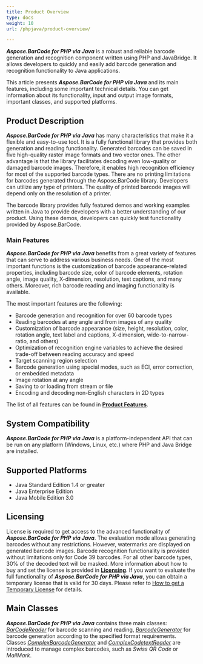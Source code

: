 ```yaml
---
title: Product Overview
type: docs
weight: 10
url: /phpjava/product-overview/

---
```


***Aspose.BarCode for PHP via Java*** is a robust and reliable barcode generation and recognition component written using PHP and JavaBridge. It allows developers to quickly and easily add barcode generation and recognition functionality to Java applications.

This article presents ***Aspose.BarCode for PHP via Java*** and its main features, including some important technical details. You can get information about its functionality, input and output image formats, important classes, and supported platforms.

## **Product Description**
***Aspose.BarCode for PHP via Java*** has many characteristics that make it a flexible and easy-to-use tool. It is a fully functional library that provides both generation and reading functionality. Generated barcodes can be saved in five high-quality raster image formats and two vector ones. The other advantage is that the library facilitates decoding even low-quality or damaged barcode images. Therefore, it enables high recognition efficiency for most of the supported barcode types. There are no printing limitations for barcodes generated through the Aspose.BarCode library. Developers can utilize any type of printers. The quality of printed barcode images will depend only on the resolution of a printer.

The barcode library provides fully featured demos and working examples written in Java to provide developers with a better understanding of our product. Using these demos, developers can quickly test functionality provided by Aspose.BarCode.

### **Main Features**
***Aspose.BarCode for PHP via Java*** benefits from a great variety of features that can serve to address various business needs. One of the most important functions is the customization of barcode appearance-related properties, including barcode size, color of barcode elements, rotation angle, image quality, X-dimension, resolution, text captions, and many others. Moreover, rich barcode reading and imaging functionality is available.  
  
The most important features are the following: 
- Barcode generation and recognition for over 60 barcode types
- Reading barcodes at any angle and from images of any quality
- Customization of barcode appearance (size, height, resolution, color, rotation angle, text label and captions, X-dimension, wide-to-narrow-ratio, and others)
- Optimization of recognition engine variables to achieve the desired trade-off between reading accuracy and speed
- Target scanning region selection
- Barcode generation using special modes, such as ECI, error correction, or embedded metadata
- Image rotation at any angle 
- Saving to or loading from stream or file 
- Encoding and decoding non-English characters in 2D types

The list of all features can be found in [**Product Features**](/barcode/phpjava/features/).

## **System Compatibility**
***Aspose.BarCode for PHP via Java*** is a platform-independent API that can be run on any platform (Windows, Linux, etc.) where PHP and Java Bridge are installed.

## **Supported Platforms**
- Java Standard Edition 1.4 or greater
- Java Enterprise Edition
- Java Mobile Edition 3.0

## **Licensing**
License is required to get access to the advanced functionality of ***Aspose.BarCode for PHP via Java***. The evaluation mode allows generating barcodes without any restrictions. However, watermarks are displayed on generated barcode images. Barcode recognition functionality is provided without limitations only for Code 39 barcodes. For all other barcode types, 30% of the decoded text will be masked. More information about how to buy and set the license is provided in [**Licensing**](/barcode/phpjava/licensing/). If you want to evaluate the full functionality of ***Aspose.BarCode for PHP via Java***, you can obtain a temporary license that is valid for 30 days. Please refer to [How to get a Temporary License](https://purchase.aspose.com/temporary-license) for details.

## **Main Classes**
***Aspose.BarCode for PHP via Java*** contains three main classes: [*BarCodeReader*](https://reference.aspose.com/barcode/php/classBarCodeReader) for barcode scanning and reading, [*BarcodeGenerator*](https://reference.aspose.com/barcode/php/classBarcodeGenerator) for barcode generation according to the specified format requirements. Classes [*ComplexBarcodeGenerator*](https://reference.aspose.com/barcode/php/classComplexBarcodeGenerator) and [*ComplexCodetextReader*](https://reference.aspose.com/barcode/php/classComplexCodetextReader) are introduced to manage complex barcodes, such as *Swiss QR Code* or *MailMark*. 
